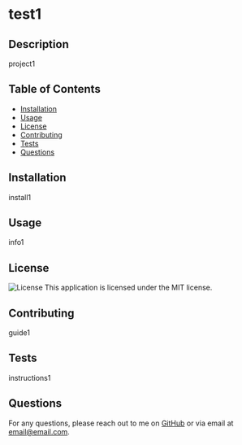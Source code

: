
# test1

## Description
project1

## Table of Contents
- [Installation](#installation)
- [Usage](#usage)
- [License](#license)
- [Contributing](#contributing)
- [Tests](#tests)
- [Questions](#questions)

## Installation
install1

## Usage
info1

## License
![License](https://img.shields.io/badge/license-MIT-blue.svg)
This application is licensed under the MIT license.

## Contributing
guide1

## Tests
instructions1

## Questions
For any questions, please reach out to me on [GitHub](https://github.com/github.com) or via email at email@email.com.
